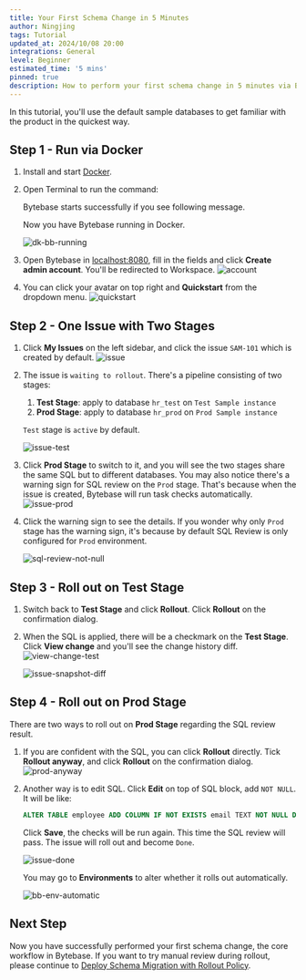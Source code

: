 ```yaml
---
title: Your First Schema Change in 5 Minutes
author: Ningjing
tags: Tutorial
updated_at: 2024/10/08 20:00
integrations: General
level: Beginner
estimated_time: '5 mins'
pinned: true
description: How to perform your first schema change in 5 minutes via Bytebase.
---
```


In this tutorial, you'll use the default sample databases to get familiar with the product in the quickest way.

## Step 1 - Run via Docker

1. Install and start [Docker](https://www.docker.com/).
1. Open Terminal to run the command:

   <IncludeBlock url="/docs/get-started/install/terminal-docker-run-volume"></IncludeBlock>

   Bytebase starts successfully if you see following message.

   <IncludeBlock url="/docs/get-started/install/terminal-startup-output-success"></IncludeBlock>

   Now you have Bytebase running in Docker.

   ![dk-bb-running](/content/docs/tutorials/first-schema-change/dk-bb-running.webp)

1. Open Bytebase in [localhost:8080](http://localhost:8080/), fill in the fields and click **Create admin account**. You'll be redirected to Workspace.
   ![account](/content/docs/tutorials/first-schema-change/account.webp)

1. You can click your avatar on top right and **Quickstart** from the dropdown menu.
   ![quickstart](/content/docs/tutorials/first-schema-change/quickstart.webp)

## Step 2 - One Issue with Two Stages

1. Click **My Issues** on the left sidebar, and click the issue `SAM-101` which is created by default.
   ![issue](/content/docs/tutorials/first-schema-change/issue.webp)

1. The issue is `waiting to rollout`. There's a pipeline consisting of two stages:

   1. **Test Stage**: apply to database `hr_test` on `Test Sample instance`
   2. **Prod Stage**: apply to database `hr_prod` on `Prod Sample instance`

   `Test` stage is `active` by default.

   ![issue-test](/content/docs/tutorials/first-schema-change/issue-test.webp)

1. Click **Prod Stage** to switch to it, and you will see the two stages share the same SQL but to different databases. You may also notice there's a warning sign for SQL review on the `Prod` stage. That's because when the issue is created, Bytebase will run task checks automatically.
   ![issue-prod](/content/docs/tutorials/first-schema-change/issue-prod.webp)

1. Click the warning sign to see the details. If you wonder why only `Prod` stage has the warning sign, it's because by default SQL Review is only configured for `Prod` environment.

   ![sql-review-not-null](/content/docs/tutorials/first-schema-change/sql-review-not-null.webp)

## Step 3 - Roll out on Test Stage

1. Switch back to **Test Stage** and click **Rollout**. Click **Rollout** on the confirmation dialog.

1. When the SQL is applied, there will be a checkmark on the **Test Stage**. Click **View change** and you'll see the change history diff.
   ![view-change-test](/content/docs/tutorials/first-schema-change/view-change-test.webp)

   ![issue-snapshot-diff](/content/docs/tutorials/first-schema-change/issue-snapshot-diff.webp)

## Step 4 - Roll out on Prod Stage

There are two ways to roll out on **Prod Stage** regarding the SQL review result.

1. If you are confident with the SQL, you can click **Rollout** directly. Tick **Rollout anyway**, and click **Rollout** on the confirmation dialog.
   ![prod-anyway](/content/docs/tutorials/first-schema-change/prod-anyway.webp)

1. Another way is to edit SQL. Click **Edit** on top of SQL block, add `NOT NULL`. It will be like:

   ```sql
   ALTER TABLE employee ADD COLUMN IF NOT EXISTS email TEXT NOT NULL DEFAULT '';
   ```

   Click **Save**, the checks will be run again. This time the SQL review will pass. The issue will roll out and become `Done`.

   ![issue-done](/content/docs/tutorials/first-schema-change/issue-done.webp)

   You may go to **Environments** to alter whether it rolls out automatically.

   ![bb-env-automatic](/content/docs/tutorials/first-schema-change/bb-env-automatic.webp)

## Next Step

Now you have successfully performed your first schema change, the core workflow in Bytebase. If you
want to try manual review during rollout, please continue to [Deploy Schema Migration with Rollout Policy](/docs/tutorials/deploy-schema-migration/).
